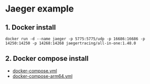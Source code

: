 # Jaeger example

## 1. Docker install

```shell
docker run -d --name jaeger -p 5775:5775/udp -p 16686:16686 -p 14250:14250 -p 14268:14268 jaegertracing/all-in-one:1.48.0
```

## 2. Docker compose install

* [docker-compose.yml](docker-compose.yml)
* [docker-compose-arm64.yml](docker-compose-arm64.yml)
